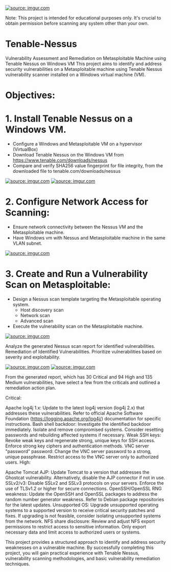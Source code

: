 <a href="https://imgur.com/NuMXYAd"><img src="https://i.imgur.com//NuMXYAd.png" title="source: imgur.com" /></a> 

Note: This project is intended for educational purposes only. It's crucial to obtain permission before scanning any system other than your own.

# Tenable-Nessus 
Vulnerability Assessment and Remediation on Metasploitable Machine using Tenable Nessus on Windows VM
This project aims to identify and address security vulnerabilities on a Metasploitable machine using Tenable Nessus vulnerability scanner installed on a Windows virtual machine (VM).

# Objectives:
# 1. Install Tenable Nessus on a Windows VM.
- Configure a Windows and Metasploitable VM on a hypervisor (VirtualBox)
- Download Tenable Nessus on the Windows VM from  https://www.tenable.com/downloads/nessus
- Compare and verify SHA256 value fingerprint for file integrity, from the downloaded file to tenable.com/downloads/nessus

 <a href="https://imgur.com/KFSPLGu"><img src="https://i.imgur.com//KFSPLGu.png" title="source: imgur.com" /></a>
 <a href="https://imgur.com/Y6baJYz"><img src="https://i.imgur.com//Y6baJYz.png" title="source: imgur.com" /></a>

# 2. Configure Network Access for Scanning:
- Ensure network connectivity between the Nessus VM and the Metasploitable machine.
- Have Windows vm with Nessus and Metasploitable machine in the same VLAN subnet.
  
 <a href="https://imgur.com/A3gxoxZ"><img src="https://i.imgur.com//A3gxoxZ.png" title="source: imgur.com" /></a> 

# 3. Create and Run a Vulnerability Scan on Metasploitable:
- Design a Nessus scan template targeting the Metasploitable operating system.
  - Host discovery scan
  - Network scan
  - Advanced scan
- Execute the vulnerability scan on the Metasploitable machine.
  
 <a href="https://imgur.com/fEeYCpl"><img src="https://i.imgur.com//fEeYCpl.png" title="source: imgur.com" /></a> 
 
Analyze the generated Nessus scan report for identified vulnerabilities.
Remediation of Identified Vulnerabilities.
Prioritize vulnerabilities based on severity and exploitability.

 <a href="https://imgur.com/YrH6fae"><img src="https://i.imgur.com//YrH6fae.png" title="source: imgur.com" /></a> 
 <a href="https://imgur.com/HP2yjta"><img src="https://i.imgur.com//HP2yjta.png" title="source: imgur.com" /></a> 

From the generated report, which has 30 Critical and 94 High and 135 Medium vulnerabilities, have select a few from the criticals and outlined a remediation action plan.




Critical:

Apache log4j 1.x: Update to the latest log4j version (log4j 2.x) that addresses these vulnerabilities. Refer to official Apache Software Foundation (https://logging.apache.org/log4j/) documentation for specific instructions.
Bash shell backdoor: Investigate the identified backdoor immediately. Isolate and remove compromised systems. Consider resetting passwords and rebuilding affected systems if necessary.
Weak SSH keys: Revoke weak keys and regenerate strong, unique keys for SSH access. Enforce strong key ciphers and authentication methods.
VNC server "password" password: Change the VNC server password to a strong, unique passphrase. Restrict access to the VNC server only to authorized users.
High:

Apache Tomcat AJP: Update Tomcat to a version that addresses the Ghostcat vulnerability. Alternatively, disable the AJP connector if not in use.
SSLv2/v3: Disable SSLv2 and SSLv3 protocols on your servers. Enforce the use of TLSv1.2 or higher for secure connections.
OpenSSH/OpenSSL RNG weakness: Update the OpenSSH and OpenSSL packages to address the random number generator weakness. Refer to Debian package repositories for the latest updates.
Unsupported OS: Upgrade unsupported operating systems to a supported version to receive critical security patches and fixes. If upgrading is not feasible, consider isolating unsupported systems from the network.
NFS share disclosure: Review and adjust NFS export permissions to restrict access to sensitive information. Only export necessary data and limit access to authorized users or systems.

This project provides a structured approach to identify and address security weaknesses on a vulnerable machine. By successfully completing this project, you will gain practical experience with Tenable Nessus, vulnerability scanning methodologies, and basic vulnerability remediation techniques.


